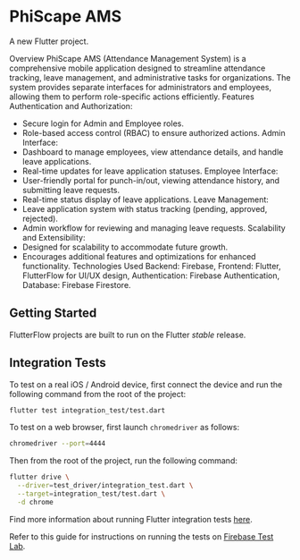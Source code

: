 # PhiScape AMS

A new Flutter project.

Overview
PhiScape AMS (Attendance Management System) is a comprehensive mobile application designed to streamline attendance tracking, leave management, and administrative tasks for organizations. The system provides separate interfaces for administrators and employees, allowing them to perform role-specific actions efficiently.
Features
Authentication and Authorization:
  - Secure login for Admin and Employee roles.
  - Role-based access control (RBAC) to ensure authorized actions.
Admin Interface:
  - Dashboard to manage employees, view attendance details, and handle leave applications.
  - Real-time updates for leave application statuses.
Employee Interface:
  - User-friendly portal for punch-in/out, viewing attendance history, and submitting leave requests.
  - Real-time status display of leave applications.
Leave Management:
  - Leave application system with status tracking (pending, approved, rejected).
  - Admin workflow for reviewing and managing leave requests.
Scalability and Extensibility:
  - Designed for scalability to accommodate future growth.
  - Encourages additional features and optimizations for enhanced functionality.
Technologies Used
Backend: Firebase, 
Frontend: Flutter, FlutterFlow for UI/UX design,
Authentication: Firebase Authentication,
Database: Firebase Firestore.


## Getting Started

FlutterFlow projects are built to run on the Flutter _stable_ release.
## Integration Tests

To test on a real iOS / Android device, first connect the device and run the following command from the root of the project:

```bash
flutter test integration_test/test.dart
```

To test on a web browser, first launch `chromedriver` as follows:
```bash
chromedriver --port=4444
```

Then from the root of the project, run the following command:
```bash
flutter drive \
  --driver=test_driver/integration_test.dart \
  --target=integration_test/test.dart \
  -d chrome
```

Find more information about running Flutter integration tests [here](https://docs.flutter.dev/cookbook/testing/integration/introduction#5-run-the-integration-test).

Refer to this guide for instructions on running the tests on [Firebase Test Lab](https://github.com/flutter/flutter/tree/main/packages/integration_test#firebase-test-lab).
